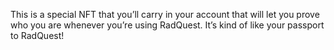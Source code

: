 This is a special NFT that you’ll carry in your account that will let you prove who you are whenever you’re using RadQuest. It’s kind of like your passport to RadQuest!
